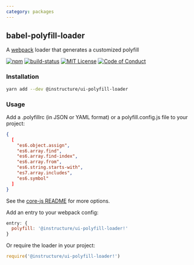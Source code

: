 ```yaml
---
category: packages
---
```


## babel-polyfill-loader

A [webpack](https://www.npmjs.com/package/webpack) loader that generates a
customized polyfill

[![npm][npm]][npm-url]
[![build-status][build-status]][build-status-url]
[![MIT License][license-badge]][LICENSE]
[![Code of Conduct][coc-badge]][coc]

### Installation

```sh
yarn add --dev @instructure/ui-polyfill-loader
```

### Usage
Add a .polyfillrc (in JSON or YAML format) or a polyfill.config.js file to your project:

```json
{
  [
    "es6.object.assign",
    "es6.array.find",
    "es6.array.find-index",
    "es6.array.from",
    "es6.string.starts-with",
    "es7.array.includes",
    "es6.symbol"
  ]
}
```

See the [core-js README](https://github.com/zloirock/core-js#custom-build-from-external-scripts) for more options.

Add an entry to your webpack config:

```js
entry: {
  polyfill: '@instructure/ui-polyfill-loader!'
}
```

Or require the loader in your project:

```js
require('@instructure/ui-polyfill-loader!')
```

[npm]: https://img.shields.io/npm/v/@instructure/ui-polyfill-loader.svg
[npm-url]: https://npmjs.com/package/@instructure/ui-polyfill-loader

[build-status]: https://travis-ci.org/instructure/instructure-ui.svg?branch=master
[build-status-url]: https://travis-ci.org/instructure/instructure-ui "Travis CI"

[license-badge]: https://img.shields.io/npm/l/instructure-ui.svg?style=flat-square
[license]: https://github.com/instructure/instructure-ui/blob/master/LICENSE

[coc-badge]: https://img.shields.io/badge/code%20of-conduct-ff69b4.svg?style=flat-square
[coc]: https://github.com/instructure/instructure-ui/blob/master/CODE_OF_CONDUCT.md
